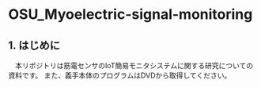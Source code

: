 # OSU_Myoelectric-signal-monitoring
## 1. はじめに
　本リポジトリは筋電センサのIoT簡易モニタシステムに関する研究についての資料です。
 また、義手本体のプログラムはDVDから取得してください。
 
